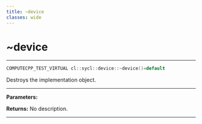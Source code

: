 ```yaml
---
title: ~device
classes: wide
---
```

# ~device

---

```cpp
COMPUTECPP_TEST_VIRTUAL cl::sycl::device::~device()=default
```


Destroys the implementation object. 


---
**Parameters:**

**Returns:** No description.

---
